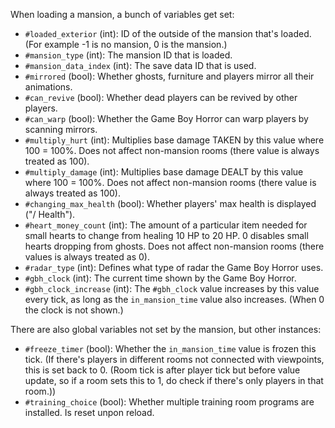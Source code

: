 When loading a mansion, a bunch of variables get set:

* `#loaded_exterior` (int): ID of the outside of the mansion that's loaded. (For example -1 is no mansion, 0 is the mansion.)
* `#mansion_type` (int): The mansion ID that is loaded.
* `#mansion_data_index` (int): The save data ID that is used.
* `#mirrored` (bool): Whether ghosts, furniture and players mirror all their animations.
* `#can_revive` (bool): Whether dead players can be revived by other players.
* `#can_warp` (bool): Whether the Game Boy Horror can warp players by scanning mirrors.
* `#multiply_hurt` (int): Multiplies base damage TAKEN by this value where 100 = 100%. Does not affect non-mansion rooms (there value is always treated as 100).
* `#multiply_damage` (int): Multiplies base damage DEALT by this value where 100 = 100%. Does not affect non-mansion rooms (there value is always treated as 100).
* `#changing_max_health` (bool): Whether players' max health is displayed ("<Health>/<MAX> Health").
* `#heart_money_count` (int): The amount of a particular item needed for small hearts to change from healing 10 HP to 20 HP. 0 disables small hearts dropping from ghosts. Does not affect non-mansion rooms (there values is always treated as 0).
* `#radar_type` (int): Defines what type of radar the Game Boy Horror uses.
* `#gbh_clock` (int): The current time shown by the Game Boy Horror.
* `#gbh_clock_increase` (int): The `#gbh_clock` value increases by this value every tick, as long as the `in_mansion_time` value also increases. (When 0 the clock is not shown.)

There are also global variables not set by the mansion, but other instances:

* `#freeze_timer` (bool): Whether the `in_mansion_time` value is frozen this tick. (If there's players in different rooms not connected with viewpoints, this is set back to 0. (Room tick is after player tick but before value update, so if a room sets this to 1, do check if there's only players in that room.))
* `#training_choice` (bool): Whether multiple training room programs are installed. Is reset unpon reload.